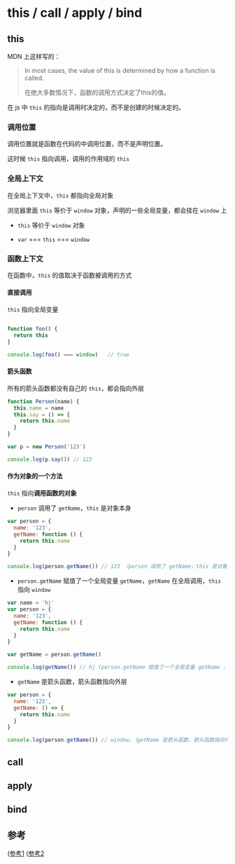 # this / call / apply / bind

## this

MDN 上这样写的：

> In most cases, the value of this is determined by how a function is called.
>
> 在绝大多数情况下，函数的调用方式决定了this的值。
 
在 js 中 `this` 的指向是调用时决定的，而不是创建的时候决定的。


### 调用位置

调用位置就是函数在代码的中调用位置，而不是声明位置。

这时候 `this` 指向调用，调用的作用域的 `this`

### 全局上下文

在全局上下文中，`this` 都指向全局对象

浏览器里面 `this` 等价于 `window` 对象，声明的一些全局变量，都会挂在 `window` 上

- `this` 等价于 `window` 对象

- `var` === `this` === `window`


### 函数上下文

在函数中，`this` 的值取决于函数被调用的方式

#### 直接调用

`this` 指向全局变量
```javascript

function foo() {
  return this
}

console.log(foo() === window)   // true

```

#### 箭头函数

所有的箭头函数都没有自己的 `this`，都会指向外层

```javascript
function Person(name) {
  this.name = name
  this.say = () => {
    return this.name
  }
}

var p = new Person('123')

console.log(p.say()) // 123
```

#### 作为对象的一个方法

`this` 指向**调用函数的对象**

- `person` 调用了 `getName`，`this` 是对象本身

```javascript
var person = {
  name: '123',
  getName: function () {
    return this.name
  }
}

console.log(person.getName()) // 123 （person 调用了 getName，this 是对象本身）
```

- `person.getName` 赋值了一个全局变量 `getName`，`getName` 在全局调用，`this` 指向 `window`

```javascript
var name = 'hj'
var person = {
  name: '123',
  getName: function () {
    return this.name
  }
}

var getName = person.getName()

console.log(getName()) // hj (person.getName 赋值了一个全局变量 getName ，getName 在全局调用)

```

- `getName` 是箭头函数，箭头函数指向外层

```javascript
var person = {
  name: '123',
  getName: () => {
    return this.name
  }
}

console.log(person.getName()) // window，（getName 是箭头函数，箭头函数指向外层）
```




## call


## apply


## bind



## 参考
([参考1](https://github.com/axuebin/articles/issues/6)
([参考2](https://segmentfault.com/a/1190000017957307)
